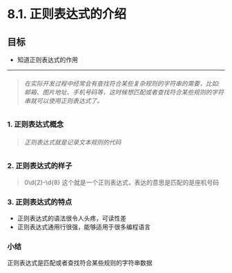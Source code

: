 # 8.1. 正则表达式的介绍

目标
--

*   知道正则表达式的作用

*   * *

> ###### 在实际开发过程中经常会有查找符合某些复杂规则的字符串的需要，比如:邮箱、图片地址、手机号码等，这时候想匹配或者查找符合某些规则的字符串就可以使用正则表达式了。

### 1\. 正则表达式概念

> ###### 正则表达式就是记录文本规则的代码

### 2\. 正则表达式的样子

> 0\\d{2}-\\d{8} 这个就是一个正则表达式，表达的意思是匹配的是座机号码

### 3\. 正则表达式的特点

*   正则表达式的语法很令人头疼，可读性差
*   正则表达式通用行很强，能够适用于很多编程语言

### 小结

正则表达式是匹配或者查找符合某些规则的字符串数据